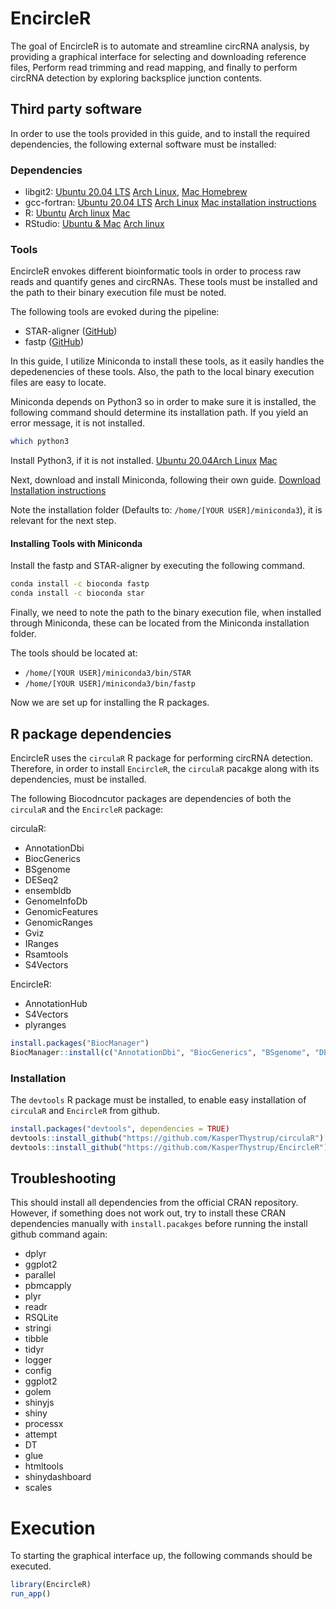 
<!-- README.md is generated from README.Rmd. Please edit that file -->

# EncircleR

The goal of EncircleR is to automate and streamline circRNA analysis, by
providing a graphical interface for selecting and downloading reference
files, Perform read trimming and read mapping, and finally to perform
circRNA detection by exploring backsplice junction contents.

## Third party software

In order to use the tools provided in this guide, and to install the
required dependencies, the following external software must be
installed:

### Dependencies

-   libgit2: [Ubuntu 20.04
    LTS](https://packages.ubuntu.com/source/focal/libgit2) [Arch
    Linux](https://archlinux.org/packages/extra/x86_64/libgit2), [Mac
    Homebrew](https://formulae.brew.sh/formula/libgit2)
-   gcc-fortran: [Ubuntu 20.04
    LTS](https://packages.ubuntu.com/focal/gfortran) [Arch
    Linux](https://archlinux.org/packages/core/x86_64/gcc-fortran) [Mac
    installation
    instructions](https://gcc.gnu.org/wiki/GFortranBinariesMacOS)
-   R: [Ubuntu](https://cran.r-project.org/bin/linux/ubuntu/) [Arch
    linux](https://wiki.archlinux.org/index.php/R)
    [Mac](https://cran.r-project.org/)
-   RStudio: [Ubuntu &
    Mac](https://rstudio.com/products/rstudio/download/) [Arch
    linux](https://wiki.archlinux.org/index.php/R#RStudio_IDE)

### Tools

EncircleR envokes different bioinformatic tools in order to process raw
reads and quantify genes and circRNAs. These tools must be installed and
the path to their binary execution file must be noted.

The following tools are evoked during the pipeline:

-   STAR-aligner ([GitHub](https://github.com/alexdobin/STAR))
-   fastp ([GitHub](https://github.com/OpenGene/fastp))

In this guide, I utilize Miniconda to install these tools, as it easily
handles the depedenencies of these tools. Also, the path to the local
binary execution files are easy to locate.

Miniconda depends on Python3 so in order to make sure it is installed,
the following command should determine its installation path. If you
yield an error message, it is not installed.

``` bash
which python3
```

Install Python3, if it is not installed. [Ubuntu
20.04](https://packages.ubuntu.com/focal/python3)[Arch
Linux](https://wiki.archlinux.org/index.php/python)
[Mac](https://www.python.org/downloads/mac-osx/)

Next, download and install Miniconda, following their own guide.
[Download](https://docs.conda.io/en/latest/miniconda.html) [Installation
instructions](https://conda.io/projects/conda/en/latest/user-guide/install/index.html)

Note the installation folder (Defaults to:
`/home/[YOUR USER]/miniconda3`), it is relevant for the next step.

#### Installing Tools with Miniconda

Install the fastp and STAR-aligner by executing the following command.

``` bash
conda install -c bioconda fastp
conda install -c bioconda star
```

Finally, we need to note the path to the binary execution file, when
installed through Miniconda, these can be located from the Miniconda
installation folder.

The tools should be located at:

-   `/home/[YOUR USER]/miniconda3/bin/STAR`
-   `/home/[YOUR USER]/miniconda3/bin/fastp`

Now we are set up for installing the R packages.

## R package dependencies

EncircleR uses the `circulaR` R package for performing circRNA
detection. Therefore, in order to install `EncircleR`, the `circulaR`
pacakge along with its dependencies, must be installed.

The following Biocodncutor packages are dependencies of both the
`circulaR` and the `EncircleR` package:

circulaR:

-   AnnotationDbi
-   BiocGenerics
-   BSgenome
-   DESeq2
-   ensembldb
-   GenomeInfoDb
-   GenomicFeatures
-   GenomicRanges
-   Gviz
-   IRanges
-   Rsamtools
-   S4Vectors

EncircleR:

-   AnnotationHub
-   S4Vectors
-   plyranges

``` r
install.packages("BiocManager")
BiocManager::install(c("AnnotationDbi", "BiocGenerics", "BSgenome", "DESeq2", "ensembldb", "GenomeInfoDb", "GenomicFeatures", "GenomicRanges", "Gviz", "IRanges", "Rsamtools", "S4Vectors", "AnnotationHub", "S4Vectors", "plyranges"))
```

### Installation

The `devtools` R package must be installed, to enable easy installation
of `circulaR` and `EncircleR` from github.

``` r
install.packages("devtools", dependencies = TRUE)
devtools::install_github("https://github.com/KasperThystrup/circulaR")
devtools::install_github("https://github.com/KasperThystrup/EncircleR")
```

## Troubleshooting

This should install all dependencies from the official CRAN repository.
However, if something does not work out, try to install these CRAN
dependencies manually with `install.pacakges` before running the install
github command again:

-   dplyr
-   ggplot2
-   parallel
-   pbmcapply
-   plyr
-   readr
-   RSQLite
-   stringi
-   tibble
-   tidyr
-   logger
-   config
-   ggplot2
-   golem
-   shinyjs
-   shiny
-   processx
-   attempt
-   DT
-   glue
-   htmltools
-   shinydashboard
-   scales

# Execution

To starting the graphical interface up, the following commands should be
executed.

``` r
library(EncircleR)
run_app()
```
